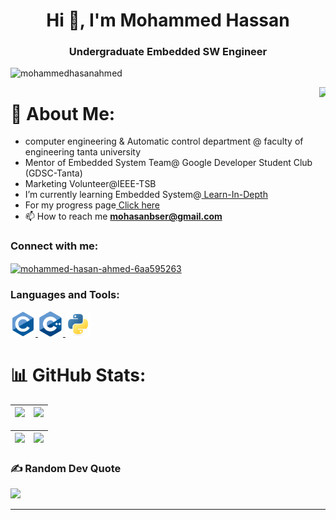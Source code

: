 <h1 align="center">Hi 👋, I'm Mohammed Hassan</h1>
<h3 align="center">Undergraduate Embedded SW Engineer</h3>

<p align="left"> <img src="https://komarev.com/ghpvc/?username=mohammedhasanahmed&label=Profile%20views&color=0e75b6&style=flat" alt="mohammedhasanahmed" /> </p>

<img align="right" src="https://user-images.githubusercontent.com/63050133/156676671-d5b2e362-97d4-4404-9447-dd71ddfea82f.gif" width = 10px/>

# 💫 About Me:
- computer engineering & Automatic control department @ faculty of engineering tanta university
- Mentor of Embedded System Team@ Google Developer Student Club (GDSC-Tanta)
- Marketing Volunteer@IEEE-TSB
- I’m currently learning Embedded System@<a href="https://www.learn-in-depth-store.com" target="blank"> Learn-In-Depth </a> 
- For my progress page<a href="https://www.learn-in-depth-store.com/certificate/mohasanbder%40gmail.com" target="blank"> Click here </a>
- 📫 How to reach me **mohasanbser@gmail.com**

<h3 align="left">Connect with me:</h3>
<p align="left">
<a href="https://linkedin.com/in/mohammed-hasan-ahmed-6aa595263" target="blank"><img align="center" src="https://raw.githubusercontent.com/rahuldkjain/github-profile-readme-generator/master/src/images/icons/Social/linked-in-alt.svg" alt="mohammed-hasan-ahmed-6aa595263" height="30" width="40" /></a>
</p>

<h3 align="left">Languages and Tools:</h3>
<p align="left"> <a href="https://www.cprogramming.com/" target="_blank" rel="noreferrer"> <img src="https://raw.githubusercontent.com/devicons/devicon/master/icons/c/c-original.svg" alt="c" width="40" height="40"/> </a> <a href="https://www.w3schools.com/cpp/" target="_blank" rel="noreferrer"> <img src="https://raw.githubusercontent.com/devicons/devicon/master/icons/cplusplus/cplusplus-original.svg" alt="cplusplus" width="40" height="40"/> </a> <a href="https://www.python.org" target="_blank" rel="noreferrer"> <img src="https://raw.githubusercontent.com/devicons/devicon/master/icons/python/python-original.svg" alt="python" width="40" height="40"/> </a> </p>

# 📊 GitHub Stats:

![](https://github-readme-stats.vercel.app/api?username=MohammedHasanAhmed&theme=radical&hide_border=true&include_all_commits=true&count_private=true)  | ![](https://github-readme-streak-stats.herokuapp.com/?user=MohammedHasanAhmed&theme=radical&hide_border=true) |
|-----------------------------------------------------------------------------------------------------------------------------------------|-----------------------------------------------------------------------------------------------------------------------------------|

| ![](https://github-readme-stats.vercel.app/api/top-langs/?username=MohammedHasanAhmed&theme=radical&hide_border=true&include_all_commits=true&count_private=true&layout=compact)     | ![](https://github-readme-stats.vercel.app/api?username=MohammedHasanAhmed&show_icons=true&locale=en&count_private=true&hide_rank=true&custom_title=My%20GitHub%20Stats&disable_animations=true&theme=radical&hide_border=true&card_width=500px) |
|-----------------------------------------------------------------------------------------------------------------------------------------|-----------------------------------------------------------------------------------------------------------------------------------|

### ✍️ Random Dev Quote
![](https://quotes-github-readme.vercel.app/api?type=horizontal&theme=radical)

---


